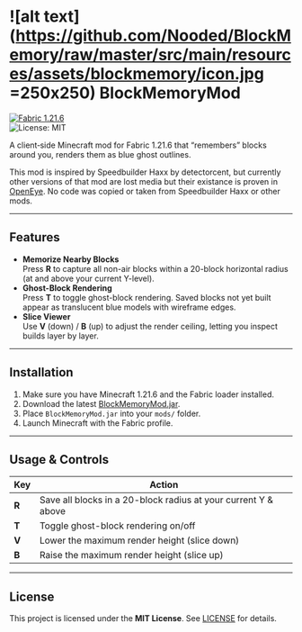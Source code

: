 # ![alt text](https://github.com/Nooded/BlockMemory/raw/master/src/main/resources/assets/blockmemory/icon.jpg =250x250) BlockMemoryMod 

[![Fabric 1.21.6](https://img.shields.io/badge/Fabric-1.21.6-brightgreen.svg)](https://fabricmc.net/)  
![License: MIT](https://img.shields.io/badge/License-MIT-blue.svg)

A client‐side Minecraft mod for Fabric 1.21.6 that “remembers” blocks around you, renders them as blue ghost outlines.

This mod is inspired by Speedbuilder Haxx by detectorcent, but currently other versions of that mod are lost media but their existance is proven in [OpenEye](https://openeye.openmods.info/mod/speedbuilderhaxx).
No code was copied or taken from Speedbuilder Haxx or other mods.

---

## Features

- **Memorize Nearby Blocks**  
  Press **R** to capture all non-air blocks within a 20-block horizontal radius (at and above your current Y-level).  
- **Ghost-Block Rendering**  
  Press **T** to toggle ghost-block rendering. Saved blocks not yet built appear as translucent blue models with wireframe edges.  
- **Slice Viewer**  
  Use **V** (down) / **B** (up) to adjust the render ceiling, letting you inspect builds layer by layer. 

---

## Installation

1. Make sure you have Minecraft 1.21.6 and the Fabric loader installed.  
2. Download the latest [BlockMemoryMod.jar](https://github.com/YourRepo/BlockMemoryMod/releases).  
3. Place `BlockMemoryMod.jar` into your `mods/` folder.  
4. Launch Minecraft with the Fabric profile.

---

## Usage & Controls

| Key             | Action                                                             |
| --------------- | ------------------------------------------------------------------ |
| **R**           | Save all blocks in a 20-block radius at your current Y & above     |
| **T**           | Toggle ghost-block rendering on/off                                |
| **V**           | Lower the maximum render height (slice down)                       |
| **B**           | Raise the maximum render height (slice up)                         |

---

## License

This project is licensed under the **MIT License**. See [LICENSE](LICENSE) for details.
